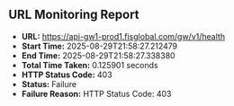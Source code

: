 ## URL Monitoring Report

- **URL:** https://api-gw1-prod1.fisglobal.com/gw/v1/health
- **Start Time:** 2025-08-29T21:58:27.212479
- **End Time:** 2025-08-29T21:58:27.338380
- **Total Time Taken:** 0.125901 seconds
- **HTTP Status Code:** 403
- **Status:** Failure
- **Failure Reason:** HTTP Status Code: 403
